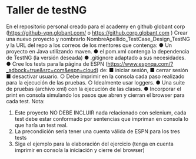 # Taller de testNG
En el repositorio personal creado para el academy en github globant corp
(https://github-vpn.globant.com/ o https://github.corp.globant.com )
Crear una nuevo proyecto y nombrarlo NombreApellido_TestCase_Design_TestNG y la
URL del repo a los correos de los mentores que contenga:
● Un proyecto en Java utilizando maven.
● el pom.xml contenga la dependencia de TestNG (la versión deseada)
● .gitignore adaptado a sus necesidades.
● Cree los tests para la página de ESPN
(https://www.espnqa.com/?_adbock=true&src=com&espn=cloud) de:
■ iniciar sesión,
■ cerrar sesión
■ desactivar usuario.
○ Debe imprimir en la consola cada paso realizado para la ejecución de las
pruebas.
○ Idealmente usar loggers.
● Una suite de pruebas (archivo xml) con la ejecución de las clases.
● Incorporar el print en consola simulando los pasos que abren y cierran el browser
para cada test.
Nota:
1. Este proyecto NO DEBE INCLUIR nada relacionado con selenium, cada test debe
estar conformado por sentencias que impriman en consola lo que haría un test real.
2. La precondición sería tener una cuenta válida de ESPN para los tres tests
3. Siga el ejemplo para la elaboración del ejercicio (tenga en cuenta imprimir en
consola la iniciación y cierre del browser)
